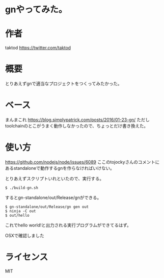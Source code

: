 # gnやってみた。

# 作者

taktod
https://twitter.com/taktod

# 概要

とりあえずgnで適当なプロジェクトをつくってみたかった。

# ベース

まんまこれ
https://blog.simplypatrick.com/posts/2016/01-23-gn/
ただしtoolchainのとこがうまく動作しなかったので、ちょっとだけ書き換えた。

# 使い方

https://github.com/nodejs/node/issues/6089
ここのtojockyさんのコメントにあるstandaloneで動作するgnを作らなければいけない。

とりあえずスクリプトいれといたので、実行する。

```
$ ./build-gn.sh
```

するとgn-standalone/out/Release/gnができる。

```
$ gn-standalone/out/Release/gn gen out
$ ninja -C out
$ out/hello
```

これでhello world!と出力される実行プログラムができてるはず。

OSXで確認しました

# ライセンス

MIT
